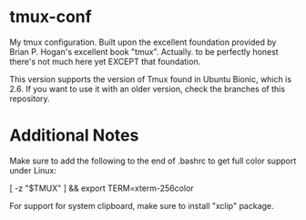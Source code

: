 tmux-conf
=========

My tmux configuration. Built upon the excellent foundation provided by Brian P. Hogan's excellent book "tmux". Actually. to be perfectly honest there's not much here yet EXCEPT that foundation.

This version supports the version of Tmux found in Ubuntu Bionic, which is 2.6. If you want to use it with an older version, check the branches of this repository.


Additional Notes
================

Make sure to add the following to the end of .bashrc to get full color support under Linux:

  [ -z "$TMUX" ] && export TERM=xterm-256color

For support for system clipboard, make sure to install "xclip" package.
